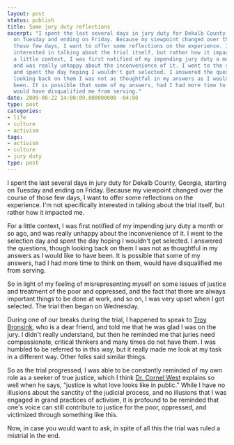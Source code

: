 ```yaml
---
layout: post
status: publish
title: Some jury duty reflections
excerpt: "I spent the last several days in jury duty for Dekalb County, Georgia, starting
  on Tuesday and ending on Friday. Because my viewpoint changed over the course of
  those few days, I want to offer some reflections on the experience. I'm not specifically
  interested in talking about the trial itself, but rather how it impacted me.\r\n\r\nFor
  a little context, I was first notified of my impending jury duty a month or so ago,
  and was really unhappy about the inconvenience of it. I went to the selection day
  and spent the day hoping I wouldn't get selected. I answered the questions, though
  looking back on them I was not as thoughtful in my answers as I would like to have
  been. It is possible that some of my answers, had I had more time to think on them,
  would have disqualified me from serving."
date: 2009-08-22 14:00:09.000000000 -04:00
type: post
categories:
- life
- culture
- activism
tags:
- activism
- culture
- jury duty
type: post
---
```

I spent the last several days in jury duty for Dekalb County, Georgia, starting on Tuesday and ending on Friday. Because my viewpoint changed over the course of those few days, I want to offer some reflections on the experience. I'm not specifically interested in talking about the trial itself, but rather how it impacted me.

For a little context, I was first notified of my impending jury duty a month or so ago, and was really unhappy about the inconvenience of it. I went to the selection day and spent the day hoping I wouldn't get selected. I answered the questions, though looking back on them I was not as thoughtful in my answers as I would like to have been. It is possible that some of my answers, had I had more time to think on them, would have disqualified me from serving.

So in light of my feeling of misrepresenting myself on some issues of justice and treatment of the poor and oppressed, and the fact that there are always important things to be done at work, and so on, I was very upset when I got selected. The trial then began on Wednesday.

During one of our breaks during the trial, I happened to speak to <a href="http://www.churchasart.com/">Troy Bronsink</a>, who is a dear friend, and told me that he was glad I was on the jury. I didn't really understand, but then he reminded me that juries need compassionate, critical thinkers and many times do not have them. I was humbled to be referred to in this way, but it really made me look at my task in a different way. Other folks said similar things.

So as the trial progressed, I was able to be constantly reminded of my own role as a seeker of true justice, which I think <a href="http://www.cornelwest.com/">Dr. Cornel West</a> explains so well when he says, "justice is what love looks like in public." While I have no illusions about the sanctity of the judicial process, and no illusions that I was engaged in grand practices of activism, it is profound to be reminded that one's voice can still contribute to justice for the poor, oppressed, and victimized through something like this.

Now, in case you would want to ask, in spite of all this the trial was ruled a mistrial in the end.
